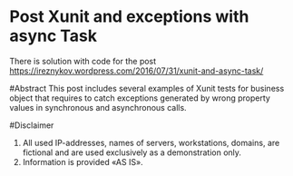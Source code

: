# Post Xunit and exceptions with async Task
There is solution with code for the post https://ireznykov.wordpress.com/2016/07/31/xunit-and-async-task/

#Abstract
This post includes several examples of Xunit tests for business object that requires to catch exceptions generated by wrong property values in synchronous and asynchronous calls.

#Disclaimer
1. All used IP-addresses, names of servers, workstations, domains, are fictional and are used exclusively as a demonstration only.
2. Information is provided «AS IS».